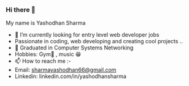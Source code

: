 ### Hi there 👋
My name is Yashodhan Sharma 
- 🌱 I’m currently looking for entry level web developer jobs 
- Passionate in coding, web developing and creating cool projects ..
- 👯 Graduated in Computer Systems Networking 
- Hobbies: Gym🦾 , music 😁
- 📫 How to reach me :- 
- Email: sharmayashodhan66@gmail.com
- Linkedin: linkedin.com/in/yashodhansharma
